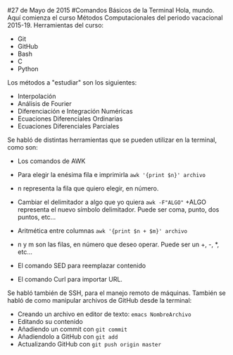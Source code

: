 #27 de Mayo de 2015
#Comandos Básicos de la Terminal
Hola, mundo. Aquí comienza el curso Métodos Computacionales del periodo vacacional 2015-19.
Herramientas del curso:

 + Git 
 + GitHub 
 + Bash 
 + C 
 + Python 

Los métodos a "estudiar" son los siguientes:

 + Interpolación
 + Análisis de Fourier
 + Diferenciación e Integración Numéricas
 + Ecuaciones Diferenciales Ordinarias
 + Ecuaciones Diferenciales Parciales

Se habló de distintas herramientas que se pueden utilizar en la terminal, como son:
 + Los comandos de AWK
  + Para elegir la enésima fila e imprimirla `awk '{print $n}' archivo`
   + n representa la fila que quiero elegir, en número.
  + Cambiar el delimitador a algo que yo quiera `awk -F"ALGO"`
   +ALGO representa el nuevo símbolo delimitador. Puede ser coma, punto, dos puntos, etc...
  + Aritmética entre columnas `awk '{print $n + $m}' archivo`
   + n y m son las filas, en número que deseo operar. Puede ser un +, -, *, etc...

 + El comando SED para reemplazar contenido
 + El comando Curl para importar URL.

Se habló también de SSH, para el manejo remoto de máquinas.
También se habló de como manipular archivos de GitHub desde la terminal:
+ Creando un archivo en editor de texto: `emacs NombreArchivo`
+ Editando su contenido
+ Añadiendo un commit con `git commit`
+ Añadiendolo a GitHub con `git add`
+ Actualizando GitHub con `git push origin master` 
